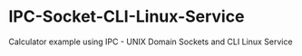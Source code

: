 # IPC-Socket-CLI-Linux-Service
Calculator example using IPC - UNIX Domain Sockets and CLI Linux Service
